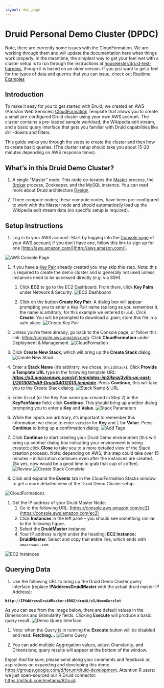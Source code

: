 ```yaml
---
layout: doc_page
---
```

# Druid Personal Demo Cluster (DPDC)

Note, there are currently some issues with the CloudFormation.  We are working through them and will update the documentation here when things work properly.  In the meantime, the simplest way to get your feet wet with a cluster setup is to run through the instructions at [housejester/druid-test-harness](https://github.com/housejester/druid-test-harness), though it is based on an older version.  If you just want to get a feel for the types of data and queries that you can issue, check out [Realtime Examples](Realtime-Examples.html)

## Introduction
To make it easy for you to get started with Druid, we created an AWS (Amazon Web Services) [CloudFormation](http://aws.amazon.com/cloudformation/) Template that allows you to create a small pre-configured Druid cluster using your own AWS account. The cluster contains a pre-loaded sample workload, the Wikipedia edit stream, and a basic query interface that gets you familiar with Druid capabilities like drill-downs and filters. 


This guide walks you through the steps to create the cluster and then how to create basic queries. (The cluster setup should take you about 15-20 minutes depending on AWS response times).


## What’s in this Druid Demo Cluster?

1. A single "Master" node.  This node co-locates the [Master](Master.html) process, the [Broker](Broker.html) process, Zookeeper, and the MySQL instance. You can read more about Druid architecture [Design](Design.html).

1. Three compute nodes; these compute nodes, have been pre-configured to work with the Master node and should automatically load up the Wikipedia edit stream data (no specific setup is required). 

## Setup Instructions
1. Log in to your AWS account: Start by logging into the [Console page](https://console.aws.amazon.com) of your AWS account; if you don’t have one, follow this link to sign up for one [http://aws.amazon.com/](http://aws.amazon.com/).

![AWS Console Page](images/demo/setup-01-console.png)

1. If you have a [Key Pair](http://docs.aws.amazon.com/gettingstarted/latest/wah/getting-started-create-key-pair.html) already created you may skip this step. Note: this is required to create the demo cluster and is generally not used unless instances need to be accessed directly (e.g. via SSH). 

    1. Click **EC2** to go to the EC2 Dashboard. From there, click **Key Pairs** under Network & Security. 
    ![EC2 Dashboard](images/demo/setup-02a-keypair.png)

    1. Click on the button **Create Key Pair**. A dialog box will appear prompting you to enter a Key Pair name (as long as you remember it, the name is arbitrary, for this example we entered `Druid`). Click **Create**. You will be prompted to download a .pam; store this file in a safe place.
    ![Create Key Pair](images/demo/setup-02b-keypair.png)

1. Unless you’re there already, go back to the Console page, or follow this link: https://console.aws.amazon.com. Click **CloudFormation** under Deployment & Management.
![CloudFormation](images/demo/setup-03-ec2.png)

1. Click **Create New Stack**, which will bring up the **Create Stack** dialog.
![Create New Stack](images/demo/setup-04-newstack.png)

1. Enter a **Stack Name** (it’s arbitrary, we chose, `DruidStack`). Click **Provide a Template URL** type in the following template URL: _**https://s3.amazonaws.com/cf-templates-jm2ikmzj3y6x-us-east-1/2013081cA9-Druid04012013.template**_. Press **Continue**, this will take you to the Create Stack dialog.
![Stack Name & URL](images/demo/setup-05-createstack.png)

1. Enter `Druid` (or the Key Pair name you created in Step 2) in the **KeyPairName** field; click **Continue**. This should bring up another dialog prompting you to enter a **Key** and **Value**. 
![Stack Parameters](images/demo/setup-06-parameters.png)

1. While the inputs are arbitrary, it’s important to remember this information; we chose to enter `version` for **Key** and `1` for **Value**. Press **Continue** to bring up a confirmation dialog.
![Add Tags](images/demo/setup-07a-tags.png)

1. Click **Continue** to start creating your Druid Demo environment (this will bring up another dialog box indicating your environment is being created; click **Close** to take you to a more detailed view of the Stack creation process). Note: depending on AWS, this step could take over 15 minutes – initialization continues even after the instances are created. (So yes, now would be a good time to grab that cup of coffee). 
![Review](images/demo/setup-07b-review.png)
![Create Stack Complete](images/demo/setup-07c-complete.png)

1. Click and expand the **Events** tab in the CloudFormation Stacks window to get a more detailed view of the Druid Demo Cluster setup.      

![CloudFormations](images/demo/setup-09-events.png)

1. Get the IP address of your Druid Master Node:
   1. Go to the following URL: [https://console.aws.amazon.com/ec2](https://console.aws.amazon.com/ec2)
   1. Click **Instances** in the left pane – you should see something similar to the following figure. 
   1. Select the **DruidMaster** instance
   1. Your IP address is right under the heading: **EC2 Instance: DruidMaster**. Select and copy that entire line, which ends with `amazonaws.com`.

![EC2 Instances](images/demo/setup-10-ip.png)

## Querying Data

1. Use the following URL to bring up the Druid Demo Cluster query interface (replace **IPAddressDruidMaster** with the actual druid master IP Address):

**`http://IPAddressDruidMaster:8082/druid/v3/demoServlet`**

As you can see from the image below, there are default values in the Dimensions and Granularity fields. Clicking **Execute** will produce a basic query result. 
![Demo Query Interface](images/demo/query-1.png)

1. Note: when the Query is in running the **Execute** button will be disabled and read: **Fetching…**
![Demo Query](images/demo/query-2.png)

1. You can add multiple Aggregation values, adjust Granularity, and Dimensions; query results will appear at the bottom of the window. 


Enjoy! And for sure, please send along your comments and feedback or, aspirations on expanding and developing this demo. https://groups.google.com/d/forum/druid-development. Attention R users: we just open-sourced our R Druid connector: https://github.com/metamx/RDruid.

